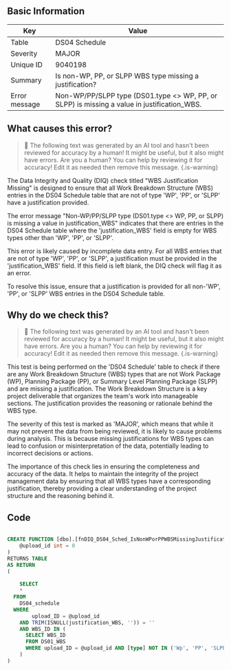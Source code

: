 ## Basic Information
| Key         | Value          |
|-------------|----------------|
| Table       | DS04 Schedule |
| Severity    | MAJOR |
| Unique ID   | 9040198   |
| Summary     | Is non-WP, PP, or SLPP WBS type missing a justification? |
| Error message | Non-WP/PP/SLPP type (DS01.type <> WP, PP, or SLPP) is missing a value in justification_WBS. |

## What causes this error?

> :robot: The following text was generated by an AI tool and hasn't been reviewed for accuracy by a human! It might be useful, but it also might have errors. Are you a human? You can help by reviewing it for accuracy! Edit it as needed then remove this message.
{.is-warning}

The Data Integrity and Quality (DIQ) check titled "WBS Justification Missing" is designed to ensure that all Work Breakdown Structure (WBS) entries in the DS04 Schedule table that are not of type 'WP', 'PP', or 'SLPP' have a justification provided. 

The error message "Non-WP/PP/SLPP type (DS01.type <> WP, PP, or SLPP) is missing a value in justification_WBS" indicates that there are entries in the DS04 Schedule table where the 'justification_WBS' field is empty for WBS types other than 'WP', 'PP', or 'SLPP'. 

This error is likely caused by incomplete data entry. For all WBS entries that are not of type 'WP', 'PP', or 'SLPP', a justification must be provided in the 'justification_WBS' field. If this field is left blank, the DIQ check will flag it as an error. 

To resolve this issue, ensure that a justification is provided for all non-'WP', 'PP', or 'SLPP' WBS entries in the DS04 Schedule table.
## Why do we check this?

> :robot: The following text was generated by an AI tool and hasn't been reviewed for accuracy by a human! It might be useful, but it also might have errors. Are you a human? You can help by reviewing it for accuracy! Edit it as needed then remove this message.
{.is-warning}

This test is being performed on the 'DS04 Schedule' table to check if there are any Work Breakdown Structure (WBS) types that are not Work Package (WP), Planning Package (PP), or Summary Level Planning Package (SLPP) and are missing a justification. The Work Breakdown Structure is a key project deliverable that organizes the team's work into manageable sections. The justification provides the reasoning or rationale behind the WBS type.

The severity of this test is marked as 'MAJOR', which means that while it may not prevent the data from being reviewed, it is likely to cause problems during analysis. This is because missing justifications for WBS types can lead to confusion or misinterpretation of the data, potentially leading to incorrect decisions or actions.

The importance of this check lies in ensuring the completeness and accuracy of the data. It helps to maintain the integrity of the project management data by ensuring that all WBS types have a corresponding justification, thereby providing a clear understanding of the project structure and the reasoning behind it.
## Code

```sql

CREATE FUNCTION [dbo].[fnDIQ_DS04_Sched_IsNonWPorPPWBSMissingJustification] (
	@upload_id int = 0
)
RETURNS TABLE
AS RETURN
(
	
	SELECT 
    * 
  FROM 
    DS04_schedule
  WHERE
        upload_ID = @upload_id
    AND TRIM(ISNULL(justification_WBS, '')) = ''
    AND WBS_ID IN (
      SELECT WBS_ID
      FROM DS01_WBS
      WHERE upload_ID = @upload_id AND [type] NOT IN ('Wp', 'PP', 'SLPP')
    )
)
```
